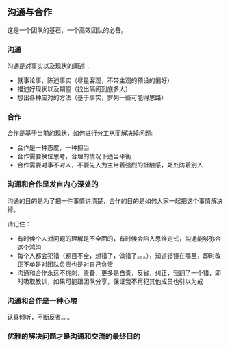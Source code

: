 ## 沟通与合作
这是一个团队的基石，一个高效团队的必备。

### 沟通
沟通是对事实以及现状的阐述：
- 就事论事，陈述事实（尽量客观，不带主观的预设的偏好）
- 描述好现状以及期望（找出隔阂到底多大）
- 想出各种应对的方法（基于事实，罗列一些可能得思路）

### 合作
合作是基于当前的现状，如何进行分工从而解决掉问题:
- 合作是一种态度，一种担当
- 合作需要换位思考，合理的情况下适当平衡
- 合作需要对事不对人，不要先入为主带着强烈的抵触感，处处防着别人

### 沟通和合作是发自内心深处的
沟通的目的是为了把一件事情讲清楚，合作的目的是如何大家一起把这个事情解决掉。

请记住：
- 有时候个人对问题的理解是不全面的，有时候会陷入思维定式，沟通能够弥合这个鸿沟
- 每个人都会犯错（题目不全，想错了，做错了。。。），知道错误在哪里，即时改正不单是对团队负责也是对自己负责
- 沟通和合作永远不挑刺，责备，更多是自责，反省，纠正，我翻了一个错，即时吸取教训，如果可能跟团队分享，保证我不再犯其他成员也引以为戒

### 沟通和合作是一种心境
认真倾听，不断反省。。。

### 优雅的解决问题才是沟通和交流的最终目的